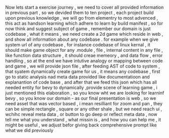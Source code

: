 

Now lets start a exercise journey , we need to cover all provided information in previous part , so we devided them to ten project , each project build upon previous knowledge , we will go from elementry to most advenced , this act as handson learning which adhere to learn by build manifest , so for now think and suggest subject of game , remember our domain is just codebase , what it means , we need create a 2d game which reside in web , and show all information about any codebase . for example when we give system url of any codebase , for instance codebase of linux kernal , it should make game object for any .module , file , internal content in any file , like function data structure , it should creae memeory , and data flow , error handling , so at the end we have intutive analogy or mapping between code and game , we will provide json file , after feeding AST of code to system , that syatem dynamically create game for us , it means any codebase , first go to static analysis nad meta data provided like documentatioon and explanantion of code base , and after that we feed this json which has all needed entity for bevy to dynamically ,provide scene of learning game , i just mentioned this elaboration , so you know wht we are looking for learninf bevy , so you know our domain - as our final presentation is web , so we need asset that was vector based , i mean resilliant for zoom and pan , they can be simple rectangle , square or any other shale , but we need reach ui , wchihc reveal meta data , or button to go deep or reflect meta data , now tell me what you understand , what missin is , and how you can help me , it might be useful , we adjust befor giving back comprehensive prompt like what we did previously
